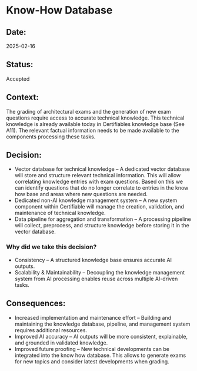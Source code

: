 # Know-How Database 

## Date:
2025-02-16

## Status:
Accepted

## Context:
The grading of architectural exams and the generation of new exam questions require access to accurate technical knowledge. 
This technical knowledge is already available today in Certifiables knowledge base (See A11).
The relevant factual information needs to be made available to the components processing these tasks. 

## Decision:

* Vector database for technical knowledge – A dedicated vector database will store and structure relevant technical information.
This will allow correlating knowledge entries with exam questions. 
Based on this we can identify questions that do no longer correlate to entries in the know how base and areas where new questions are needed.
* Dedicated non-AI knowledge management system – A new system component within Certifiable will manage the creation, validation, and maintenance of technical knowledge.
* Data pipeline for aggregation and transformation – A processing pipeline will collect, preprocess, and structure knowledge before storing it in the vector database. 

### Why did we take this decision?

* Consistency – A structured knowledge base ensures accurate AI outputs. 
* Scalability & Maintainability – Decoupling the knowledge management system from AI processing enables reuse across multiple AI-driven tasks.


## Consequences:
* Increased implementation and maintenance effort – Building and maintaining the knowledge database, pipeline, and management system requires additional resources.
* Improved AI accuracy – AI outputs will be more consistent, explainable, and grounded in validated knowledge.
* Improved future proofing – New technical developments can be integrated into the know how database. This allows to generate
exams for new topics and consider latest developments when grading. 